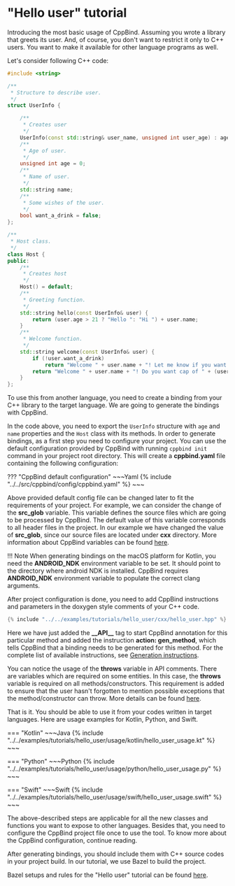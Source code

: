 # "Hello user" tutorial

Introducing the most basic usage of CppBind. Assuming you wrote a
library that greets its user. And, of course, you don't want to
restrict it only to C++ users. You want to make it available for other
language programs as well.

Let's consider following C++ code:

``` cpp
#include <string>

/**
 * Structure to describe user.
 */
struct UserInfo {

    /**
     * Creates user
     */
    UserInfo(const std::string& user_name, unsigned int user_age) : age(user_age), name(user_name) {}
    /**
     * Age of user.
     */
    unsigned int age = 0;
    /**
     * Name of user.
     */
    std::string name;
    /**
     * Some wishes of the user.
     */
    bool want_a_drink = false;
};

/**
 * Host class.
 */
class Host {
public:
    /**
     * Creates host
     */
    Host() = default;
    /**
     * Greeting function.
     */
    std::string hello(const UserInfo& user) {
        return (user.age > 21 ? "Hello ": "Hi ") + user.name;
    }
    /**
     * Welcome function.
     */
    std::string welcome(const UserInfo& user) {
        if (!user.want_a_drink)
            return "Welcome " + user.name + "! Let me know if you want something.";
        return "Welcome " + user.name + "! Do you want cap of " + (user.age > 21 ? "beer?": "juice?");
    }
};
```

To use this from another language, you need to create a binding from
your C++ library to the target language. We are going to generate the
bindings with CppBind.

In the code above, you need to export the `UserInfo` structure with
`age` and `name` properties and the `Host` class with its methods. In
order to generate bindings, as a first step you need to configure your
project. You can use the default configuration provided by CppBind with
running `cppbind init` command in your project root directory. This will
create a **cppbind.yaml** file containing the following configuration:

??? "CppBind default configuration"
    ~~~Yaml
    {% include "../../src/cppbind/config/cppbind.yaml" %}
    ~~~

Above provided default config file can be changed later to fit the
requirements of your project. For example, we can consider the change of
the **src_glob** variable. This variable defines the source files which
are going to be processed by CppBind. The default value of this variable
corresponds to all header files in the project. In our example we have
changed the value of **src_glob**, since our source files are located
under **cxx** directory. More information about CppBind variables can be
found [here](../main_features/var_def.md).

!!! Note
    When generating bindings on the macOS platform for Kotlin, you need the
    **ANDROID_NDK** environment variable to be set. It should point to the
    directory where android NDK is installed. CppBind requires
    **ANDROID_NDK** environment variable to populate the correct clang
    arguments.

After project configuration is done, you need to add CppBind
instructions and parameters in the doxygen style comments of your C++
code.

~~~C++ hl_lines="5 6 7 13 14 15 20 21 26 27 32 33 40 41 42 48 49 50 55 56 57 64 65 66"
{% include "../../examples/tutorials/hello_user/cxx/hello_user.hpp" %}
~~~

Here we have just added the **\_\_API\_\_** tag to start CppBind
annotation for this particular method and added the instruction
**action: gen_method**, which tells CppBind that a binding needs to be
generated for this method. For the complete list of available
instructions, see [Generation instructions](../main_features/gen_actions.md).

You can notice the usage of the **throws** variable in API comments.
There are variables which are required on some entities. In this case,
the **throws** variable is required on all methods/constructors. This
requirement is added to ensure that the user hasn't forgotten to
mention possible exceptions that the method/constructor can throw. More
details can be found [here](../main_features/exception_handling.md).

That is it. You should be able to use it from your codes written in
target languages. Here are usage examples for Kotlin, Python, and Swift.

=== "Kotlin"
    ~~~Java
    {% include "../../examples/tutorials/hello_user/usage/kotlin/hello_user_usage.kt" %}
    ~~~

=== "Python"
    ~~~Python
    {% include "../../examples/tutorials/hello_user/usage/python/hello_user_usage.py" %}
    ~~~

=== "Swift"
    ~~~Swift
    {% include "../../examples/tutorials/hello_user/usage/swift/hello_user_usage.swift" %}
    ~~~

The above-described steps are applicable for all the new classes and
functions you want to expose to other languages. Besides that, you need
to configure the CppBind project file once to use the tool. To know more
about the CppBind configuration, continue reading.

After generating bindings, you should include them with C++ source codes
in your project build. In our tutorial, we use Bazel to build the
project.

Bazel setups and rules for the "Hello user" tutorial can be found
[here](https://github.com/PicsArt/cppbind/tree/master/examples/tutorials/hello_user).
